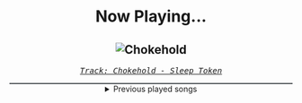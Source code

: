<div align="center"> 
<h1>Now Playing...</h1>

![Chokehold](https://i.scdn.co/image/ab67616d00001e02c3d08e1763e769586bab1c97)
--
_<samp><a href="https://open.spotify.com/track/1Uifdytv882RtTn6Gr4xAA">Track: Chokehold - Sleep Token</a></samp>_

<div style="border: 1px #4B5054 solid"></div>
<details>
  <summary>
    Previous played songs
  </summary>
  <table>
    <thead>
      <tr>
        <th>
          Artist
        </th>
        <th>
          Song
        </th>
        <th>
          Link
        </th>
      </tr>
    </thead>
    <tbody>
      <tr><td>Sleep Token</td><td>Chokehold</td><td><a href="https://open.spotify.com/track/1Uifdytv882RtTn6Gr4xAA">https://open.spotify.com/track/1Uifdytv882RtTn6Gr4xAA</a></td></tr><tr><td>Sleep Token</td><td>Are You Really Okay?</td><td><a href="https://open.spotify.com/track/5fxt2afoPXrHop4DEi4PEN">https://open.spotify.com/track/5fxt2afoPXrHop4DEi4PEN</a></td></tr><tr><td>Sleep Token</td><td>Take Me Back To Eden</td><td><a href="https://open.spotify.com/track/2Gt7fjNlx901pPRkvBiNBZ">https://open.spotify.com/track/2Gt7fjNlx901pPRkvBiNBZ</a></td></tr><tr><td>Rain Paris</td><td>Baby Boy</td><td><a href="https://open.spotify.com/track/7Defx7TAl7RRYZeS9FXkPX">https://open.spotify.com/track/7Defx7TAl7RRYZeS9FXkPX</a></td></tr><tr><td>Rain Paris</td><td>Baby Boy</td><td><a href="https://open.spotify.com/track/7Defx7TAl7RRYZeS9FXkPX">https://open.spotify.com/track/7Defx7TAl7RRYZeS9FXkPX</a></td></tr><tr><td>ENMA</td><td>9 Schwertscheiden</td><td><a href="https://open.spotify.com/track/1aXNdmw4aJ1zlctiTjV1iC">https://open.spotify.com/track/1aXNdmw4aJ1zlctiTjV1iC</a></td></tr><tr><td>ENMA</td><td>Königschakra</td><td><a href="https://open.spotify.com/track/1aMZNULT5x5EHC1tceVcX4">https://open.spotify.com/track/1aMZNULT5x5EHC1tceVcX4</a></td></tr><tr><td>ENMA</td><td>Badass</td><td><a href="https://open.spotify.com/track/0BcHvWdmrknSxmZxt5diht">https://open.spotify.com/track/0BcHvWdmrknSxmZxt5diht</a></td></tr><tr><td>Anbu Monastir</td><td>Madara Uchiha Origin</td><td><a href="https://open.spotify.com/track/3otEUEkrLWszdsW8Ppi7In">https://open.spotify.com/track/3otEUEkrLWszdsW8Ppi7In</a></td></tr><tr><td>Anbu Monastir</td><td>Akatsuki Cypher</td><td><a href="https://open.spotify.com/track/7AV11Hq9Z1mF5RPR9Ikpw6">https://open.spotify.com/track/7AV11Hq9Z1mF5RPR9Ikpw6</a></td></tr><tr><td>Anbu Monastir</td><td>Dattebayo</td><td><a href="https://open.spotify.com/track/0fVgS14RhyOpQ5oGuoHbE0">https://open.spotify.com/track/0fVgS14RhyOpQ5oGuoHbE0</a></td></tr><tr><td>Animetrix</td><td>Episch</td><td><a href="https://open.spotify.com/track/0BEq9q3XmPd4N8RRHwhi3L">https://open.spotify.com/track/0BEq9q3XmPd4N8RRHwhi3L</a></td></tr><tr><td>Geoffplaysguitar</td><td>The Legend Of Zelda Argent Medley</td><td><a href="https://open.spotify.com/track/68FZtL4HliDxjZ8bYESTTZ">https://open.spotify.com/track/68FZtL4HliDxjZ8bYESTTZ</a></td></tr><tr><td>Avenged Sevenfold</td><td>Game Over</td><td><a href="https://open.spotify.com/track/5dSidrJ5XHdP1xb11xpV2z">https://open.spotify.com/track/5dSidrJ5XHdP1xb11xpV2z</a></td></tr><tr><td>Nathan James</td><td>The Hanged Man</td><td><a href="https://open.spotify.com/track/31dwkKEOHvCw2TuRKRie5T">https://open.spotify.com/track/31dwkKEOHvCw2TuRKRie5T</a></td></tr><tr><td>Lacuna Coil</td><td>Never Dawn</td><td><a href="https://open.spotify.com/track/6FwcX0FQLYsGRvU8DWCUsg">https://open.spotify.com/track/6FwcX0FQLYsGRvU8DWCUsg</a></td></tr><tr><td>Nik Nocturnal</td><td>Soul Eternal</td><td><a href="https://open.spotify.com/track/5IQrM8EVVr0eoHjaHQuSOt">https://open.spotify.com/track/5IQrM8EVVr0eoHjaHQuSOt</a></td></tr><tr><td>3TEETH</td><td>Slum Planet</td><td><a href="https://open.spotify.com/track/45bwcq8x0C98NazTC43JsQ">https://open.spotify.com/track/45bwcq8x0C98NazTC43JsQ</a></td></tr><tr><td>Vibe Avenue</td><td>CONVERGENCE Main Titles</td><td><a href="https://open.spotify.com/track/7o9ElYUKYrv4U6IL3OLm7b">https://open.spotify.com/track/7o9ElYUKYrv4U6IL3OLm7b</a></td></tr><tr><td>Divide Music</td><td>Against My Tide</td><td><a href="https://open.spotify.com/track/4mVvLyCDAMRX9bLkIo8M72">https://open.spotify.com/track/4mVvLyCDAMRX9bLkIo8M72</a></td></tr>
    </tbody>
  </table>
</details>

</div>
